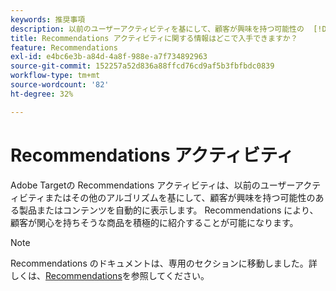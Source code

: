 ```yaml
---
keywords: 推奨事項
description: 以前のユーザーアクティビティを基にして、顧客が興味を持つ可能性の  [!DNL Target]  る商品やコンテンツを自動的に表示する、Adobeの Recommendations アクティビティに関する情報を検索します。
title: Recommendations アクティビティに関する情報はどこで入手できますか？
feature: Recommendations
exl-id: e4bc6e3b-a84d-4a8f-988e-a7f734892963
source-git-commit: 152257a52d836a88ffcd76cd9af5b3fbfbdc0839
workflow-type: tm+mt
source-wordcount: '82'
ht-degree: 32%

---
```


# Recommendations アクティビティ

Adobe Targetの Recommendations アクティビティは、以前のユーザーアクティビティまたはその他のアルゴリズムを基にして、顧客が興味を持つ可能性のある製品またはコンテンツを自動的に表示します。 Recommendations により、顧客が関心を持ちそうな商品を積極的に紹介することが可能になります。

>[!NOTE]
>
>Recommendations のドキュメントは、専用のセクションに移動しました。詳しくは、[Recommendations](/help/main/c-recommendations/recommendations.md#concept_7556C8A4543942F2A77B13A29339C0C0)を参照してください。
